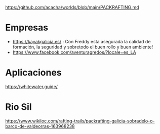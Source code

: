 https://github.com/acacha/worlds/blob/main/PACKRAFTING.md

# Empresas

- https://kayakgalicia.es/ : Con Freddy esta asegurada la calidad de formación, la seguridad y sobretodo el buen rollo y buen ambiente!
- https://www.facebook.com/aventuragredos/?locale=es_LA

# Aplicaciones

https://whitewater.guide/

# Rio Sil

https://www.wikiloc.com/rafting-trails/packrafting-galicia-sobradelo-o-barco-de-valdeorras-163968238
